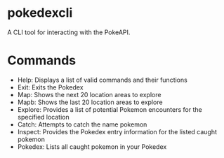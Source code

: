 # pokedexcli
A CLI tool for interacting with the PokeAPI.

# Commands
- Help: Displays a list of valid commands and their functions
- Exit: Exits the Pokedex
- Map: Shows the next 20 location areas to explore
- Mapb: Shows the last 20 location areas to explore
- Explore: Provides a list of potential Pokemon encounters for the specified location
- Catch: Attempts to catch the name pokemon
- Inspect: Provides the Pokedex entry information for the listed caught pokemon
- Pokedex: Lists all caught pokemon in your Pokedex
